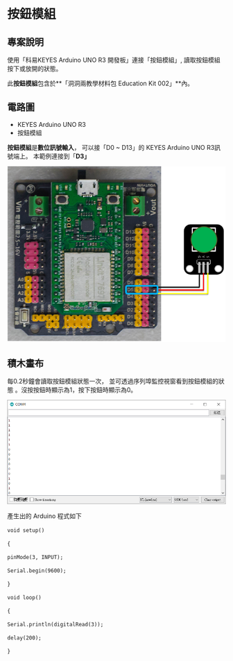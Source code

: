 # 按鈕模組

## 專案說明

使用「科易KEYES Arduino UNO R3 開發板」連接「按鈕模組」, 讀取按鈕模組按下或放開的狀態。

此**按鈕模組**包含於**「洞洞兩教學材料包 Education Kit 002」**內。

## 電路圖

* KEYES Arduino UNO R3
* 按鈕模組

**按鈕模組**是**數位訊號輸入**， 可以接「D0 ~ D13」的 KEYES Arduino UNO R3訊號端上。 本範例連接到「**D3」**

![](../../.gitbook/assets/0%20%286%29.png)

## 積木畫布

每0.2秒鐘會讀取按鈕模組狀態一次， 並可透過序列埠監控視窗看到按鈕模組的狀態 。沒按按鈕時顯示為1，按下按鈕時顯示為0。

![](../../.gitbook/assets/1%20%282%29.png)

產生出的 Arduino 程式如下

`void setup()`

`{`

 `pinMode(3, INPUT);`

 `Serial.begin(9600);`

`}`

`void loop()`

`{`

 `Serial.println(digitalRead(3));`

 `delay(200);`

`}`

